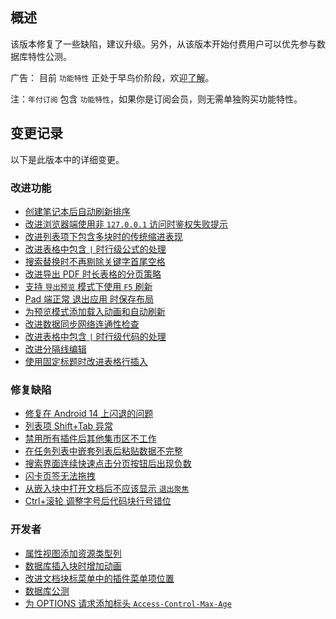 ## 概述

该版本修复了一些缺陷，建议升级。另外，从该版本开始付费用户可以优先参与数据库特性公测。

广告： 目前 `功能特性` 正处于早鸟价阶段，欢迎[了解](https://b3log.org/siyuan/pricing.html)。

注：`年付订阅` 包含 `功能特性`，如果你是订阅会员，则无需单独购买功能特性。

## 变更记录

以下是此版本中的详细变更。

### 改进功能

* [创建笔记本后自动刷新排序](https://github.com/siyuan-note/siyuan/issues/9213)
* [改进浏览器端使用非 `127.0.0.1` 访问时鉴权失败提示](https://github.com/siyuan-note/siyuan/issues/9224)
* [改进列表项下包含多块时的传统缩进表现](https://github.com/siyuan-note/siyuan/issues/9226)
* [改进表格中包含 `|` 时行级公式的处理](https://github.com/siyuan-note/siyuan/issues/9227)
* [搜索替换时不再剔除关键字首尾空格](https://github.com/siyuan-note/siyuan/issues/9229)
* [改进导出 PDF 时长表格的分页策略](https://github.com/siyuan-note/siyuan/pull/9234)
* [支持 `导出预览` 模式下使用 `F5` 刷新](https://github.com/siyuan-note/siyuan/issues/9235)
* [Pad 端正常 退出应用 时保存布局](https://github.com/siyuan-note/siyuan/issues/9244)
* [为预览模式添加载入动画和自动刷新](https://github.com/siyuan-note/siyuan/issues/9247)
* [改进数据同步网络连通性检查](https://github.com/siyuan-note/siyuan/issues/9251)
* [改进表格中包含 `|` 时行级代码的处理](https://github.com/siyuan-note/siyuan/issues/9252)
* [改进分隔线编辑](https://github.com/siyuan-note/siyuan/issues/9259)
* [使用固定标题时改进表格行插入](https://github.com/siyuan-note/siyuan/issues/9265)

### 修复缺陷

* [修复在 Android 14 上闪退的问题](https://github.com/siyuan-note/siyuan/issues/9212)
* [列表项 Shift+Tab 异常](https://github.com/siyuan-note/siyuan/issues/9237)
* [禁用所有插件后其他集市区不工作](https://github.com/siyuan-note/siyuan/issues/9238)
* [在任务列表中嵌套列表后粘贴数据不完整](https://github.com/siyuan-note/siyuan/issues/9239)
* [搜索界面连续快速点击分页按钮后出现负数](https://github.com/siyuan-note/siyuan/issues/9243)
* [闪卡页签无法拖拽](https://github.com/siyuan-note/siyuan/issues/9250)
* [从嵌入块中打开文档后不应该显示 `退出聚焦`](https://github.com/siyuan-note/siyuan/issues/9254)
* [Ctrl+滚轮 调整字号后代码块行号错位](https://github.com/siyuan-note/siyuan/issues/9260)

### 开发者

* [属性视图添加资源类型列](https://github.com/siyuan-note/siyuan/issues/8895)
* [数据库插入块时增加动画](https://github.com/siyuan-note/siyuan/issues/9092)
* [改进文档块标菜单中的插件菜单项位置](https://github.com/siyuan-note/siyuan/pull/9225)
* [数据库公测](https://github.com/siyuan-note/siyuan/issues/9242)
* [为 OPTIONS 请求添加标头 `Access-Control-Max-Age`](https://github.com/siyuan-note/siyuan/pull/9257)
